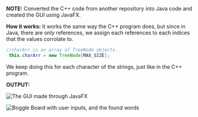 
**NOTE:** 
Converted the C++ code from another repository into Java code and created the GUI using JavaFX.

**How it works:** 
It works the same way the C++ program does, but since in Java, there are only references, we assign each references to each indices that the values corrolate to. 
```Java
//charArr is an array of TreeNode objects. 
 this.charArr = new TreeNode[MAX_SIZE];
 ```
 We keep doing this for each character of the strings, just like in the C++ program.

**OUTPUT:**

![](https://github.com/jaquino94/BoggleSolver-Java/blob/origin/master/imgs/JavaUI.png "The GUI made through JavaFX")

![](https://github.com/jaquino94/BoggleSolver-Java/blob/origin/master/imgs/Output.png "Boggle Board with user inputs, and the found words")
